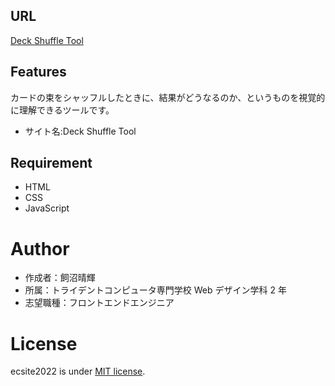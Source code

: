 ## URL

[Deck Shuffle Tool](https://harunixi.xyz/deckshuffletool/)

## Features

カードの束をシャッフルしたときに、結果がどうなるのか、というものを視覚的に理解できるツールです。

- サイト名:Deck Shuffle Tool

## Requirement

- HTML
- CSS
- JavaScript

# Author

- 作成者：飼沼晴輝
- 所属：トライデントコンピュータ専門学校 Web デザイン学科 2 年
- 志望職種：フロントエンドエンジニア

# License

ecsite2022 is under [MIT license](https://en.wikipedia.org/wiki/MIT_License).
